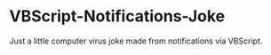 # VBScript-Notifications-Joke
Just a little computer virus joke made from notifications via VBScript.
